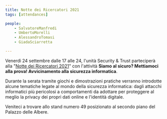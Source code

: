 ```yaml
---
title: Notte dei Ricercatori 2021
tags: [attendances]

people:
    - SalvatoreManfredi
    - UmbertoMorelli
    - AlessandroTomasi
    - GiadaSciarretta

---
```


Venerdì 24 settembre dalle 17 alle 24, l'unità Security & Trust parteciperà alla "[Notte dei Ricercatori 2021](https://www.muse.it/it/Esplora/Eventi-Attivita/Archivio/Pagine/La-Notte-dei-Ricercatori-2021.aspx)" con l'attività **Siamo al sicuro? Mettiamoci alla prova! Avvicinamento alla sicurezza informatica**. 

Durante la serata tramite giochi e dimostrazioni pratiche verranno introdotte alcune tematiche legate al mondo della sicurezza informatica: dagli attacchi informatici più pericolosi a comportamenti da adottare per proteggere al meglio la privacy dei propri dati online e l'identità digitale. 

Veniteci a trovare allo stand numero 49 posizionato al secondo piano del Palazzo delle Albere.

